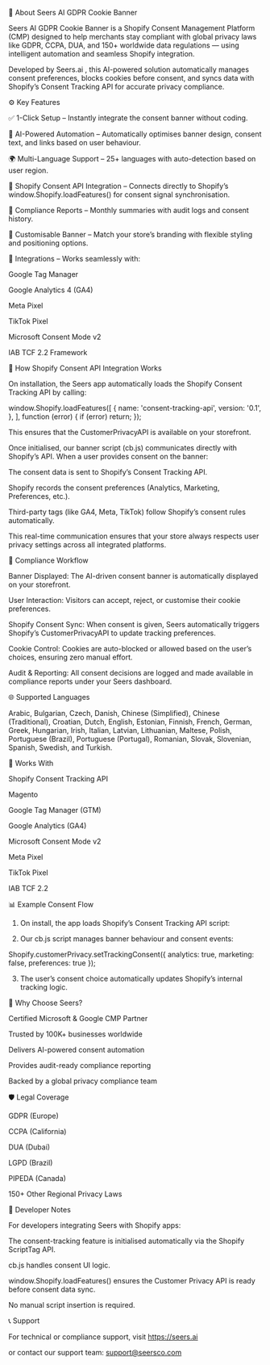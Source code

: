🧠 About Seers AI GDPR Cookie Banner

Seers AI GDPR Cookie Banner is a Shopify Consent Management Platform (CMP) designed to help merchants stay compliant with global privacy laws like GDPR, CCPA, DUA, and 150+ worldwide data regulations — using intelligent automation and seamless Shopify integration.

Developed by Seers.ai
, this AI-powered solution automatically manages consent preferences, blocks cookies before consent, and syncs data with Shopify’s Consent Tracking API for accurate privacy compliance.


⚙️ Key Features

✅ 1-Click Setup – Instantly integrate the consent banner without coding.

🤖 AI-Powered Automation – Automatically optimises banner design, consent text, and links based on user behaviour.

🌍 Multi-Language Support – 25+ languages with auto-detection based on user region.

🔗 Shopify Consent API Integration – Connects directly to Shopify’s window.Shopify.loadFeatures() for consent signal synchronisation.

🧾 Compliance Reports – Monthly summaries with audit logs and consent history.

🎨 Customisable Banner – Match your store’s branding with flexible styling and positioning options.


🧩 Integrations – Works seamlessly with:

Google Tag Manager

Google Analytics 4 (GA4)

Meta Pixel

TikTok Pixel

Microsoft Consent Mode v2

IAB TCF 2.2 Framework


🧩 How Shopify Consent API Integration Works

On installation, the Seers app automatically loads the Shopify Consent Tracking API by calling:

window.Shopify.loadFeatures([
  {
    name: 'consent-tracking-api',
    version: '0.1',
  },
], function (error) {
  if (error) return;
});


This ensures that the CustomerPrivacyAPI is available on your storefront.

Once initialised, our banner script (cb.js) communicates directly with Shopify’s API.
When a user provides consent on the banner:

The consent data is sent to Shopify’s Consent Tracking API.

Shopify records the consent preferences (Analytics, Marketing, Preferences, etc.).

Third-party tags (like GA4, Meta, TikTok) follow Shopify’s consent rules automatically.

This real-time communication ensures that your store always respects user privacy settings across all integrated platforms.


🔐 Compliance Workflow

Banner Displayed:
The AI-driven consent banner is automatically displayed on your storefront.

User Interaction:
Visitors can accept, reject, or customise their cookie preferences.

Shopify Consent Sync:
When consent is given, Seers automatically triggers Shopify’s CustomerPrivacyAPI to update tracking preferences.

Cookie Control:
Cookies are auto-blocked or allowed based on the user’s choices, ensuring zero manual effort.

Audit & Reporting:
All consent decisions are logged and made available in compliance reports under your Seers dashboard.


🌐 Supported Languages

Arabic, Bulgarian, Czech, Danish, Chinese (Simplified), Chinese (Traditional), Croatian, Dutch, English, Estonian, Finnish, French, German, Greek, Hungarian, Irish, Italian, Latvian, Lithuanian, Maltese, Polish, Portuguese (Brazil), Portuguese (Portugal), Romanian, Slovak, Slovenian, Spanish, Swedish, and Turkish.


🧩 Works With

Shopify Consent Tracking API

Magento

Google Tag Manager (GTM)

Google Analytics (GA4)

Microsoft Consent Mode v2

Meta Pixel

TikTok Pixel

IAB TCF 2.2


📊 Example Consent Flow

1. On install, the app loads Shopify’s Consent Tracking API script:

<script src="https://cdn.shopify.com/shopifycloud/consent-tracking-api/v0.1/consent-tracking-api.js" type="module" defer></script>


2. Our cb.js script manages banner behaviour and consent events:

Shopify.customerPrivacy.setTrackingConsent({
  analytics: true,
  marketing: false,
  preferences: true
});


3. The user’s consent choice automatically updates Shopify’s internal tracking logic.


🚀 Why Choose Seers?

Certified Microsoft & Google CMP Partner

Trusted by 100K+ businesses worldwide

Delivers AI-powered consent automation

Provides audit-ready compliance reporting

Backed by a global privacy compliance team


🛡️ Legal Coverage

GDPR (Europe)

CCPA (California)

DUA (Dubai)

LGPD (Brazil)

PIPEDA (Canada)

150+ Other Regional Privacy Laws


📘 Developer Notes

For developers integrating Seers with Shopify apps:

The consent-tracking feature is initialised automatically via the Shopify ScriptTag API.

cb.js handles consent UI logic.

window.Shopify.loadFeatures() ensures the Customer Privacy API is ready before consent data sync.

No manual script insertion is required.


📞 Support

For technical or compliance support, visit https://seers.ai

or contact our support team: support@seersco.com